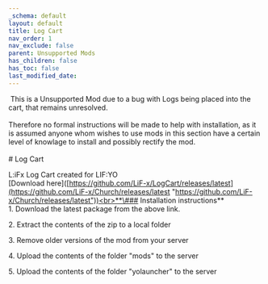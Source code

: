 ```yaml
---
_schema: default
layout: default
title: Log Cart
nav_order: 1
nav_exclude: false
parent: Unsupported Mods
has_children: false
has_toc: false
last_modified_date:
---
```

&nbsp;This is a Unsupported Mod due to a bug with Logs being placed into the cart, that remains unresolved.<br><br>Therefore no formal instructions will be made to help with installation, as it is assumed anyone whom wishes to use mods in this section have a certain level of knowlage to install and possibly rectify the mod.<br><br>\# Log Cart

L:iFx Log Cart created for LIF:YO<br>\[Download here\]([https://github.com/LiF-x/LogCart/releases/latest](https://github.com/LiF-x/Church/releases/latest "https://github.com/LiF-x/Church/releases/latest"))<br>**\### Installation instructions**<br>1\. Download the latest package from the above link.

2\. Extract the contents of the zip to a local folder

3\. Remove older versions of the mod from your server

4\. Upload the contents of the folder "mods" to the server

5\. Upload the contents of the folder "yolauncher" to the server